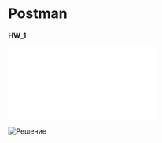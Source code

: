 # Postman

  **HW_1**

 ![Задача]([ссылка](https://github.com/Juliakuk/HW_1-Postman/blob/main/HW_1_task.txt)https://github.com/Juliakuk/HW_1-Postman/blob/main/HW_1_task.txt)
 
 ![Решение](ссылка)





